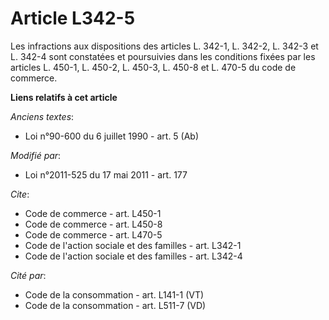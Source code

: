 # Article L342-5

Les infractions aux dispositions des articles L. 342-1, L. 342-2, L. 342-3 et L. 342-4 sont constatées et poursuivies dans
les conditions fixées par les articles L. 450-1, L. 450-2, L. 450-3, L. 450-8 et L. 470-5 du code de commerce.

**Liens relatifs à cet article**

_Anciens textes_:

  - Loi n°90-600 du 6 juillet 1990 - art. 5 (Ab)

_Modifié par_:

  - Loi n°2011-525 du 17 mai 2011 - art. 177

_Cite_:

  - Code de commerce - art. L450-1
  - Code de commerce - art. L450-8
  - Code de commerce - art. L470-5
  - Code de l'action sociale et des familles - art. L342-1
  - Code de l'action sociale et des familles - art. L342-4

_Cité par_:

  - Code de la consommation - art. L141-1 (VT)
  - Code de la consommation - art. L511-7 (VD)
